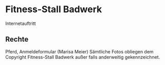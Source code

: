 # Fitness-Stall Badwerk

Internetauftritt



## Rechte

Pferd, Anmeldeformular (Marisa Meier)
Sämtliche Fotos obliegen dem Copyright Fitness-Stall Badwerk außer falls anderweitig gekennzeichnet.

